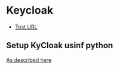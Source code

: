 # Keycloak 
- [Test URL](http://192.168.178.153:8080/realms/master/protocol/openid-connect/auth?client_id=security-admin-console&redirect_uri=http%3A%2F%2F192.168.178.153%3A8080%2Fadmin%2Fmaster%2Fconsole%2F%23%2Fboardgames%2Fusers%2Ff767e61e-6e8d-48c1-8bbc-bf8b5f5d915f%2Fsessions&state=2d4256aa-d1d0-4ee2-8ba1-cdca648c3175&response_mode=query&response_type=code&scope=openid&nonce=93887c98-01b2-4e99-8f1d-e5a37a52ddfa&code_challenge=MNdCfadbZwzVwf4s4hAvDqCWKoAoUYVZsoshSrPwlEM&code_challenge_method=S256)

## Setup KyCloak usinf python
[As described here](https://www.stefaanlippens.net/keycloak-programmatically-create-clients-and-users.html)
